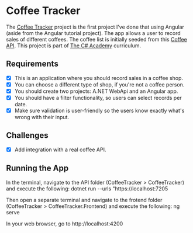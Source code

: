 # Coffee Tracker

The [Coffee Tracker](https://www.thecsharpacademy.com/project/32/Coffee%20Tracker) project is the first project I've done that using Angular (aside from the Angular tutorial project). The app allows a user to record sales of different coffees. The coffee list is initially seeded from this [Coffee API](https://www.freepublicapis.com/coffee). This project is part of [The C# Academy](https://www.thecsharpacademy.com/) curriculum.

## Requirements

- [x] This is an application where you should record sales in a coffee shop.
- [x] You can choose a different type of shop, if you're not a coffee person.
- [x] You should create two projects: A.NET WebApi and an Angular app.
- [x] You should have a filter functionality, so users can select records per date.
- [x] Make sure validation is user-friendly so the users know exactly what's wrong with their input.

## Challenges

- [x] Add integration with a real coffee API.

## Running the App

In the terminal, navigate to the API folder (CoffeeTracker > CoffeeTracker) and execute the following: dotnet run --urls "https://localhost:7205

Then open a separate terminal and navigate to the frotend folder (CoffeeTracker > CoffeeTracker.Frontend) and execute the following: ng serve

In your web browser, go to http://localhost:4200